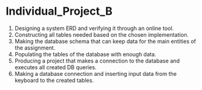 # Individual_Project_B
 
1. Designing a system ERD and verifying it through an online tool.
2. Constructing all tables needed based on the chosen implementation.
3. Making the database schema that can keep data for the main entities of the assignment.
4. Populating the tables of the database with enough data.
5. Producing a project that makes a connection to the database and executes all created DB queries.
6. Making a database connection and inserting input data from the keyboard to the created tables.
